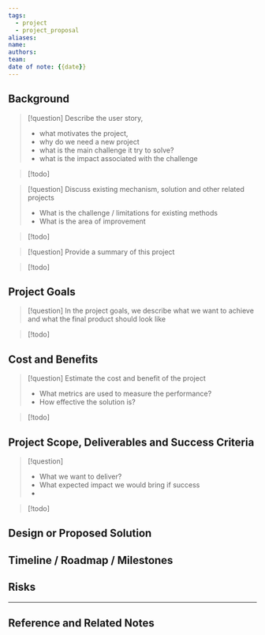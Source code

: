 ```yaml
---
tags:
  - project
  - project_proposal
aliases: 
name: 
authors: 
team: 
date of note: {{date}}
---
```


## Background

>[!question]
>Describe the user story, 
>- what motivates the project, 
>- why do we need a new project
>- what is the main challenge it try to solve?
>- what is the impact associated with the challenge

>[!todo]




>[!question]
>Discuss existing mechanism, solution and other related projects
>- What is the challenge / limitations for existing methods
>- What is the area of improvement
>

>[!todo]



>[!question]
>Provide a summary of this project

>[!todo]


## Project Goals

>[!question]
>In the project goals, we describe what we want to achieve and what the final product should look like

>[!todo]



## Cost and Benefits


>[!question]
>Estimate the cost and benefit of the project
>- What metrics are used to measure the performance?
>- How effective the solution is?

>[!todo]



## Project Scope, Deliverables and Success Criteria

>[!question]
>- What we want to deliver?
>- What expected impact we would bring if success
>- 

>[!todo]


## Design or Proposed Solution





## Timeline / Roadmap / Milestones






## Risks













----

## Reference and Related Notes